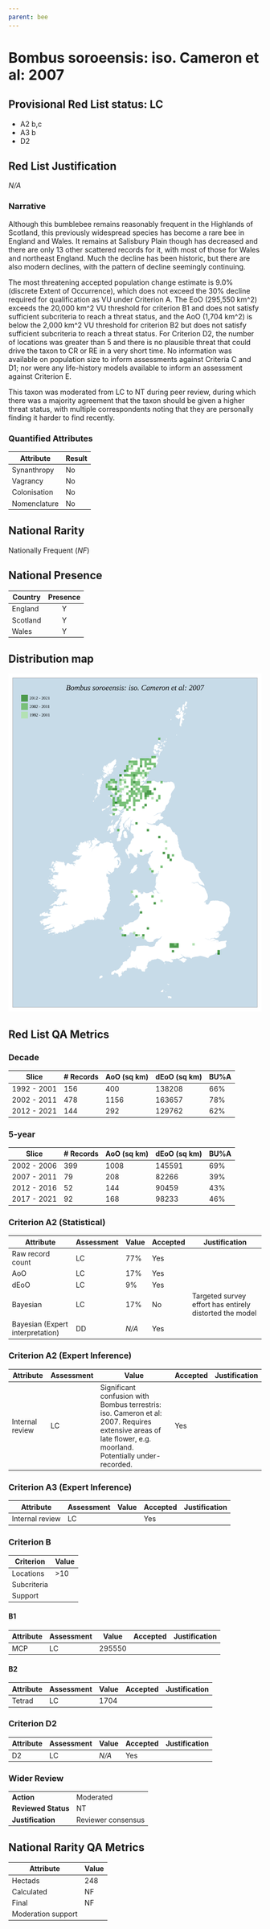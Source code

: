 ```yaml
---
parent: bee
---
```


# Bombus soroeensis: iso. Cameron et al: 2007

## Provisional Red List status: LC
- A2 b,c
- A3 b
- D2

## Red List Justification
*N/A*
### Narrative
Although this bumblebee remains reasonably frequent in the Highlands of Scotland, this previously widespread species has become a rare bee in England and Wales. It remains at Salisbury Plain though has decreased and there are only 13 other scattered records for it, with most of those for Wales and northeast England. Much the decline has been historic, but there are also modern declines, with the pattern of decline seemingly continuing.

The most threatening accepted population change estimate is 9.0% (discrete Extent of Occurrence), which does not exceed the 30% decline required for qualification as VU under Criterion A. The EoO (295,550 km^2) exceeds the 20,000 km^2 VU threshold for criterion B1 and does not satisfy sufficient subcriteria to reach a threat status, and the AoO (1,704 km^2) is below the 2,000 km^2 VU threshold for criterion B2 but does not satisfy sufficient subcriteria to reach a threat status. For Criterion D2, the number of locations was greater than 5 and there is no plausible threat that could drive the taxon to CR or RE in a very short time. No information was available on population size to inform assessments against Criteria C and D1; nor were any life-history models available to inform an assessment against Criterion E.

This taxon was moderated from LC to NT during peer review, during which there was a majority agreement that the taxon should be given a higher threat status, with multiple correspondents noting that they are personally finding it harder to find recently.
### Quantified Attributes
|Attribute|Result|
|---|---|
|Synanthropy|No|
|Vagrancy|No|
|Colonisation|No|
|Nomenclature|No|


## National Rarity
Nationally Frequent (*NF*)

## National Presence
|Country|Presence
|---|:-:|
|England|Y|
|Scotland|Y|
|Wales|Y|


## Distribution map
![](../map/554.svg)

## Red List QA Metrics
### Decade
| Slice | # Records | AoO (sq km) | dEoO (sq km) |BU%A |
|---|---|---|---|---|
|1992 - 2001|156|400|138208|66%|
|2002 - 2011|478|1156|163657|78%|
|2012 - 2021|144|292|129762|62%|
### 5-year
| Slice | # Records | AoO (sq km) | dEoO (sq km) |BU%A |
|---|---|---|---|---|
|2002 - 2006|399|1008|145591|69%|
|2007 - 2011|79|208|82266|39%|
|2012 - 2016|52|144|90459|43%|
|2017 - 2021|92|168|98233|46%|
### Criterion A2 (Statistical)
|Attribute|Assessment|Value|Accepted|Justification
|---|---|---|---|---|
|Raw record count|LC|77%|Yes||
|AoO|LC|17%|Yes||
|dEoO|LC|9%|Yes||
|Bayesian|LC|17%|No|Targeted survey effort has entirely distorted the model|
|Bayesian (Expert interpretation)|DD|*N/A*|Yes||
### Criterion A2 (Expert Inference)
|Attribute|Assessment|Value|Accepted|Justification
|---|---|---|---|---|
|Internal review|LC|Significant confusion with Bombus terrestris: iso. Cameron et al: 2007. Requires extensive areas of late flower, e.g. moorland. Potentially under-recorded.|Yes||
### Criterion A3 (Expert Inference)
|Attribute|Assessment|Value|Accepted|Justification
|---|---|---|---|---|
|Internal review|LC||Yes||
### Criterion B
|Criterion| Value|
|---|---|
|Locations|>10|
|Subcriteria||
|Support||
#### B1
|Attribute|Assessment|Value|Accepted|Justification
|---|---|---|---|---|
|MCP|LC|295550|||
#### B2
|Attribute|Assessment|Value|Accepted|Justification
|---|---|---|---|---|
|Tetrad|LC|1704|||
### Criterion D2
|Attribute|Assessment|Value|Accepted|Justification
|---|---|---|---|---|
|D2|LC|*N/A*|Yes||
### Wider Review
|  |  |
|---|---|
|**Action**|Moderated|
|**Reviewed Status**|NT|
|**Justification**|Reviewer consensus|


## National Rarity QA Metrics
|Attribute|Value|
|---|---|
|Hectads|248|
|Calculated|NF|
|Final|NF|
|Moderation support||


